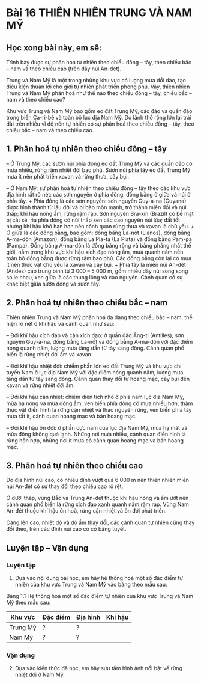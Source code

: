 # Bài 16 THIÊN NHIÊN TRUNG VÀ NAM MỸ

## Học xong bài này, em sẽ:
Trình bày được sự phân hoá tự nhiên theo chiều đông – tây, theo chiều bắc – nam và theo chiều cao (trên dãy núi An-đét).

Trung và Nam Mỹ là một trong những khu vực có lượng mưa dồi dào, tạo điều kiện thuận lợi cho giới tự nhiên phát triển phong phú. Vậy, thiên nhiên Trung và Nam Mỹ phân hoá như thế nào theo chiều đông – tây, chiều bắc – nam và theo chiều cao?

Khu vực Trung và Nam Mỹ bao gồm eo đất Trung Mỹ, các đảo và quần đảo trong biển Ca-ri-bê và toàn bộ lục địa Nam Mỹ. Do lãnh thổ rộng lớn lại trải dài trên nhiều vĩ độ nên tự nhiên có sự phân hoá theo chiều đông – tây, theo chiều bắc – nam và theo chiều cao.

## 1. Phân hoá tự nhiên theo chiều đông – tây

– Ở Trung Mỹ, các sườn núi phía đông eo đất Trung Mỹ và các quần đảo có mưa nhiều, rừng rậm nhiệt đới bao phủ. Sườn núi phía tây eo đất Trung Mỹ mưa ít nên phát triển xavan và rừng thưa, cây bụi.

– Ở Nam Mỹ, sự phân hoá tự nhiên theo chiều đông – tây theo các khu vực địa hình rất rõ nét: các sơn nguyên ở phía đông, đồng bằng ở giữa và núi ở phía tây.
    + Phía đông là các sơn nguyên: sơn nguyên Guy-a-na (Guyana) được hình thành từ lâu đời và bị bào mòn mạnh, trở thành miền đồi và núi thấp; khí hậu nóng ẩm, rừng rậm rạp. Sơn nguyên Bra-xin (Brazil) có bề mặt bị cắt xẻ, rìa phía đông có núi thấp xen các cao nguyên núi lửa; đất tốt nhưng khí hậu khô hạn hơn nên cảnh quan rừng thưa và xavan là chủ yếu.
    + Ở giữa là các đồng bằng, bao gồm: đồng bằng La-nốt (Llanos), đồng bằng A-ma-dôn (Amazon), đồng bằng La Pla-ta (La Plata) và đồng bằng Pam-pa (Pampa). Đồng bằng A-ma-dôn là đồng bằng rộng và bằng phẳng nhất thế giới, nằm trong khu vực khí hậu xích đạo nóng ẩm, mưa quanh năm nên toàn bộ đồng bằng được rừng rậm bao phủ. Các đồng bằng còn lại có mưa ít nên thực vật chủ yếu là xavan và cây bụi.
    + Phía tây là miền núi An-đét (Andes) cao trung bình từ 3 000 – 5 000 m, gồm nhiều dãy núi song song so le nhau, xen giữa là các thung lũng và cao nguyên. Cảnh quan có sự khác biệt giữa sườn đông và sườn tây.

## 2. Phân hoá tự nhiên theo chiều bắc – nam

Thiên nhiên Trung và Nam Mỹ phân hoá đa dạng theo chiều bắc – nam, thể hiện rõ nét ở khí hậu và cảnh quan như sau:

– Đới khí hậu xích đạo và cận xích đạo: ở quần đảo Ăng-ti (Antilles), sơn nguyên Guy-a-na, đồng bằng La-nốt và đồng bằng A-ma-dôn với đặc điểm nóng quanh năm, lượng mưa tăng dần từ tây sang đông. Cảnh quan phổ biến là rừng nhiệt đới ẩm và xavan.

– Đới khí hậu nhiệt đới: chiếm phần lớn eo đất Trung Mỹ và khu vực chí tuyến Nam ở lục địa Nam Mỹ với đặc điểm nóng quanh năm, lượng mưa tăng dần từ tây sang đông. Cảnh quan thay đổi từ hoang mạc, cây bụi đến xavan và rừng nhiệt đới ẩm.

– Đới khí hậu cận nhiệt: chiếm diện tích nhỏ ở phía nam lục địa Nam Mỹ, mùa hạ nóng và mùa đông ẩm; ven biển phía đông có mưa nhiều hơn, thảm thực vật điển hình là rừng cận nhiệt và thảo nguyên rừng, ven biển phía tây mưa rất ít, cảnh quan hoang mạc và bán hoang mạc.

– Đới khí hậu ôn đới: ở phần cực nam của lục địa Nam Mỹ, mùa hạ mát và mùa đông không quá lạnh. Những nơi mưa nhiều, cảnh quan điển hình là rừng hỗn hợp, những nơi ít mưa có cảnh quan hoang mạc và bán hoang mạc.

## 3. Phân hoá tự nhiên theo chiều cao

Do địa hình núi cao, có nhiều đỉnh vượt quá 6 000 m nên thiên nhiên miền núi An-đét có sự thay đổi theo chiều cao rõ rệt.

Ở dưới thấp, vùng Bắc và Trung An-đét thuộc khí hậu nóng và ẩm ướt nên cảnh quan phổ biến là rừng xích đạo xanh quanh năm rậm rạp. Vùng Nam An-đét thuộc khí hậu ôn hoà, rừng cận nhiệt và ôn đới phát triển.

Càng lên cao, nhiệt độ và độ ẩm thay đổi, các cảnh quan tự nhiên cũng thay đổi theo, trên các đỉnh núi cao có có băng tuyết.

## Luyện tập – Vận dụng

### Luyện tập

1. Dựa vào nội dung bài học, em hãy hệ thống hoá một số đặc điểm tự nhiên của khu vực Trung và Nam Mỹ vào bảng theo mẫu sau:

Bảng 1.1 Hệ thống hoá một số đặc điểm tự nhiên của khu vực Trung và Nam Mỹ theo mẫu sau:

| Khu vực | Đặc điểm | Địa hình | Khí hậu |
|---|---|---|---|
| Trung Mỹ | ? | ? |
| Nam Mỹ | ? | ? |

### Vận dụng

2. Dựa vào kiến thức đã học, em hãy sưu tầm hình ảnh nổi bật về rừng nhiệt đới ở Nam Mỹ.
